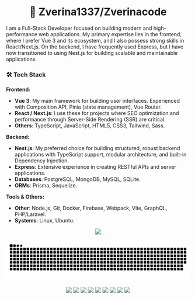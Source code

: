 <h1 align="center">🐉 Zverina1337/Zverinacode </h1>

I am a Full-Stack Developer focused on building modern and high-performance web applications. My primary expertise lies in the frontend, where I prefer Vue 3 and its ecosystem, and I also possess strong skills in React/Next.js. On the backend, I have frequently used Express, but I have now transitioned to using Nest.js for building scalable and maintainable applications.

### 🛠 Tech Stack

**Frontend:**
- **Vue 3**: My main framework for building user interfaces. Experienced with Composition API, Pinia (state management), Vue Router.
- **React / Next.js**: I use these for projects where SEO optimization and performance through Server-Side Rendering (SSR) are critical.
- **Others**: TypeScript, JavaScript, HTML5, CSS3, Tailwind, Sass.

**Backend:**
- **Nest.js**: My preferred choice for building structured, robust backend applications with TypeScript support, modular architecture, and built-in Dependency Injection.
- **Express**: Extensive experience in creating RESTful APIs and server applications.
- **Databases**: PostgreSQL, MongoDB, MySQL, SQLite.
- **ORMs**: Prisma, Sequelize.

**Tools & Others:**
- **Other**: Node.js, Git, Docker, Firebase, Webpack, Vite, GraphQL, PHP/Laravel.
- **Systems**: Linux, Ubuntu.

<p align="center">
  <img src="https://github-profile-trophy.vercel.app/?username=Zverina1337&theme=radical&no-frame=true&no-bg=true&margin-w=4">
</p>

<p align="center">
  <picture>
    <source media="(prefers-color-scheme: dark)" srcset="https://raw.githubusercontent.com/Flowseal/Flowseal/refs/heads/output/github-contribution-grid-snake-dark.svg" />
    <source media="(prefers-color-scheme: light)" srcset="https://raw.githubusercontent.com/Flowseal/Flowseal/refs/heads/output/github-contribution-grid-snake.svg" />
    <img alt="github-snake" src="https://raw.githubusercontent.com/Flowseal/Flowseal/refs/heads/output/github-contribution-grid-snake.svg" />
  </picture>
</p>

<div align="center">
    <img src="https://skillicons.dev/icons?i=react,vue" height="60" />
    <img src="https://skillicons.dev/icons?i=nextjs,nuxtjs,tailwind,sass" height="40" />
    <img src="https://skillicons.dev/icons?i=js,ts,redux,pinia,vite,webpack,threejs" height="40" />
    <img src="https://skillicons.dev/icons?i=php,laravel" height="40" />
    <img src="https://skillicons.dev/icons?i=nodejs,express,nestjs" height="60" />
    <img src="https://skillicons.dev/icons?i=graphql,firebase" height="40" />
    <img src="https://skillicons.dev/icons?i=postgres,mongodb,mysql,sqlite,prisma,sequelize" height="60" />
    <img src="https://skillicons.dev/icons?i=docker,vercel,gitlab,github" height="40" />
    <img src="https://skillicons.dev/icons?i=git,linux,ubuntu,npm,pnpm,gulp,postman,figma" height="40" />
</div>
